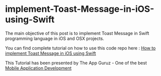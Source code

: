 implement-Toast-Message-in-iOS-using-Swift
==========================================

The main objective of this post is to implement Toast Message in Swift programming language in iOS and OSX projects.

You can find complete tutorial on how to use this code repo here : <a href="http://www.theappguruz.com/tutorial/implement-toast-message-ios-using-swift">How to implement Toast Message in iOS using Swift</a>

This Tutorial has been presented by The App Guruz - One of the best <a href="http://www.theappguruz.com/mobile-application-development/">Mobile Application Development</a>
